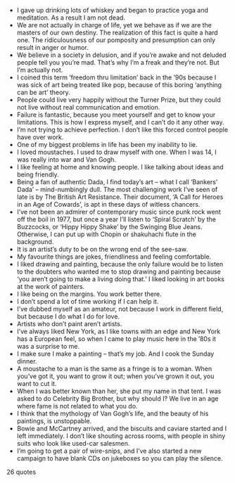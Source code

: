  - I gave up drinking lots of whiskey and began to practice yoga and meditation. As a result I am not dead.
 - We are not actually in charge of life, yet we behave as if we are the masters of our own destiny. The realization of this fact is quite a hard one. The ridiculousness of our pomposity and presumption can only result in anger or humor.
 - We believe in a society in delusion, and if you’re awake and not deluded people tell you you’re mad. That’s why I’m a freak and they’re not. But I’m actually not.
 - I coined this term ‘freedom thru limitation’ back in the ’90s because I was sick of art being treated like pop, because of this boring ‘anything can be art’ theory.
 - People could live very happily without the Turner Prize, but they could not live without real communication and emotion.
 - Failure is fantastic, because you meet yourself and get to know your limitations. This is how I express myself, and I can’t do it any other way.
 - I’m not trying to achieve perfection. I don’t like this forced control people have over work.
 - One of my biggest problems in life has been my inability to lie.
 - I loved moustaches. I used to draw myself with one. When I was 14, I was really into war and Van Gogh.
 - I like feeling at home and knowing people. I like talking about ideas and being friendly.
 - Being a fan of authentic Dada, I find today’s art – what I call ‘Bankers’ Dada’ – mind-numbingly dull. The most challenging work I’ve seen of late is by The British Art Resistance. Their document, ‘A Call for Heroes in an Age of Cowards’, is apt in these days of witless chancers.
 - I’ve not been an admirer of contemporary music since punk rock went off the boil in 1977, but once a year I’ll listen to ‘Spiral Scratch’ by the Buzzcocks, or ‘Hippy Hippy Shake’ by the Swinging Blue Jeans. Otherwise, I can put up with Chopin or shakuhachi flute in the background.
 - It is an artist’s duty to be on the wrong end of the see-saw.
 - My favourite things are jokes, friendliness and feeling comfortable.
 - I liked drawing and painting, because the only failure would be to listen to the doubters who wanted me to stop drawing and painting because ‘you aren’t going to make a living doing that.’ I liked looking in art books at the work of painters.
 - I like being on the margins. You work better there.
 - I don’t spend a lot of time working if I can help it.
 - I’ve dubbed myself as an amateur, not because I work in different field, but because I do what I do for love.
 - Artists who don’t paint aren’t artists.
 - I’ve always liked New York, as I like towns with an edge and New York has a European feel, so when I came to play music here in the ’80s it was a surprise to me.
 - I make sure I make a painting – that’s my job. And I cook the Sunday dinner.
 - A moustache to a man is the same as a fringe is to a woman. When you’ve got it, you want to grow it out; when you’ve grown it out, you want to cut it.
 - When I was better known than her, she put my name in that tent. I was asked to do Celebrity Big Brother, but why should I? We live in an age where fame is not related to what you do.
 - I think that the mythology of Van Gogh’s life, and the beauty of his paintings, is unstoppable.
 - Bowie and McCartney arrived, and the biscuits and caviare started and I left immediately. I don’t like shouting across rooms, with people in shiny suits who look like used-car salesmen.
 - I’m going to get a pair of wire-snips, and I’ve also started a new campaign to have blank CDs on jukeboxes so you can play the silence.

26 quotes